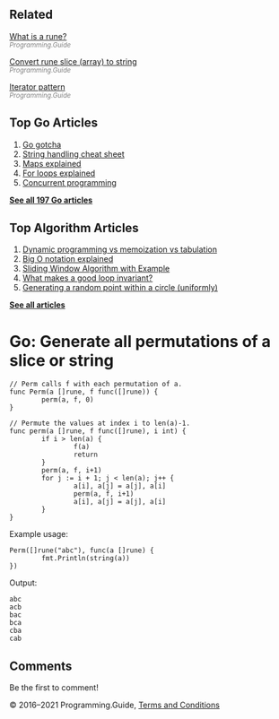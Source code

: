 



## Related

[What is a rune?](rune.html)  
<span style="color: grey; font-style: italic; font-size: smaller">Programming.Guide</span>

[Convert rune slice (array) to string](convert-rune-slice-to-string.html)  
<span style="color: grey; font-style: italic; font-size: smaller">Programming.Guide</span>

[Iterator pattern](iterator-generator-pattern.html)  
<span style="color: grey; font-style: italic; font-size: smaller">Programming.Guide</span>

## Top Go Articles

1.  [Go gotcha](go-gotcha.html)
2.  [String handling cheat sheet](string-functions-reference-cheat-sheet.html)
3.  [Maps explained](maps-explained.html)
4.  [For loops explained](for-loop.html)
5.  [Concurrent programming](go-concurrency-tutorial.html)

[**See all 197 Go articles**](index.html)



## Top Algorithm Articles

1.  [Dynamic programming vs memoization vs tabulation](../dynamic-programming-vs-memoization-vs-tabulation.html)
2.  [Big O notation explained](../big-o-notation-explained.html)
3.  [Sliding Window Algorithm with Example](../sliding-window-example.html)
4.  [What makes a good loop invariant?](../what-makes-a-good-loop-invariant.html)
5.  [Generating a random point within a circle (uniformly)](../random-point-within-circle.html)

[**See all articles**](../index.html)

# Go: Generate all permutations of a slice or string

    // Perm calls f with each permutation of a.
    func Perm(a []rune, f func([]rune)) {
            perm(a, f, 0)
    }

    // Permute the values at index i to len(a)-1.
    func perm(a []rune, f func([]rune), i int) {
            if i > len(a) {
                    f(a)
                    return
            }
            perm(a, f, i+1)
            for j := i + 1; j < len(a); j++ {
                    a[i], a[j] = a[j], a[i]
                    perm(a, f, i+1)
                    a[i], a[j] = a[j], a[i]
            }
    }

Example usage:

    Perm([]rune("abc"), func(a []rune) {
            fmt.Println(string(a))
    })

Output:

    abc
    acb
    bac
    bca
    cba
    cab

## Comments

Be the first to comment!

© 2016–2021 Programming.Guide, [Terms and Conditions](../terms-and-conditions.html)
